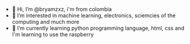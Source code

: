 - 👋 Hi, I’m @bryamzxz, i'm from colombia
- 👀 I’m interested in machine learning, electronics, sciemcies of the computing and much more
- 🌱 I’m currently learning python programming language, html, css and I'm learning to use the raspberry


<!---
bryamzxz/bryamzxz is a ✨ special ✨ repository because its `README.md` (this file) appears on your GitHub profile.
You can click the Preview link to take a look at your changes.
--->
